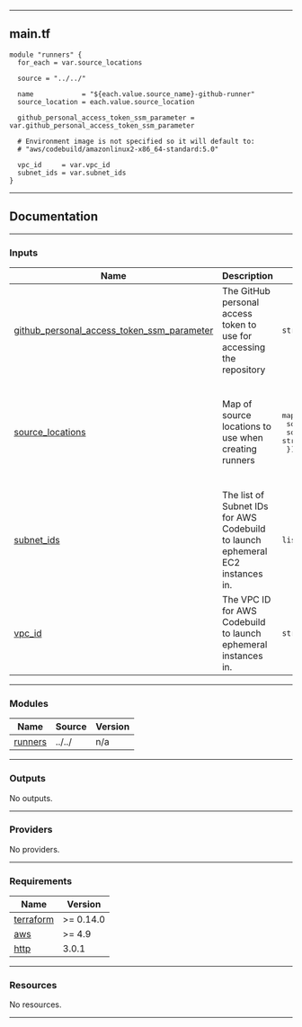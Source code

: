 <!-- BEGIN_TF_DOCS -->
----
## main.tf
```hcl
module "runners" {
  for_each = var.source_locations

  source = "../../"

  name            = "${each.value.source_name}-github-runner"
  source_location = each.value.source_location

  github_personal_access_token_ssm_parameter = var.github_personal_access_token_ssm_parameter

  # Environment image is not specified so it will default to:
  # "aws/codebuild/amazonlinux2-x86_64-standard:5.0"

  vpc_id     = var.vpc_id
  subnet_ids = var.subnet_ids
}
```
----

## Documentation

----
### Inputs

| Name | Description | Type | Default | Required |
|------|-------------|------|---------|:--------:|
| <a name="input_github_personal_access_token_ssm_parameter"></a> [github\_personal\_access\_token\_ssm\_parameter](#input\_github\_personal\_access\_token\_ssm\_parameter) | The GitHub personal access token to use for accessing the repository | `string` | n/a | yes |
| <a name="input_source_locations"></a> [source\_locations](#input\_source\_locations) | Map of source locations to use when creating runners | <pre>map(object({<br>    source_location = string<br>    source_name     = string<br>  }))</pre> | <pre>{<br>  "example-1": {<br>    "source_location": "https://github.com/my-org/example-1.git",<br>    "source_name": "example-1"<br>  },<br>  "example-2": {<br>    "source_location": "https://github.com/my-org/example-2.git",<br>    "source_name": "example-2"<br>  }<br>}</pre> | no |
| <a name="input_subnet_ids"></a> [subnet\_ids](#input\_subnet\_ids) | The list of Subnet IDs for AWS Codebuild to launch ephemeral EC2 instances in. | `list(string)` | n/a | yes |
| <a name="input_vpc_id"></a> [vpc\_id](#input\_vpc\_id) | The VPC ID for AWS Codebuild to launch ephemeral instances in. | `string` | n/a | yes |

----
### Modules

| Name | Source | Version |
|------|--------|---------|
| <a name="module_runners"></a> [runners](#module\_runners) | ../../ | n/a |

----
### Outputs

No outputs.

----
### Providers

No providers.

----
### Requirements

| Name | Version |
|------|---------|
| <a name="requirement_terraform"></a> [terraform](#requirement\_terraform) | >= 0.14.0 |
| <a name="requirement_aws"></a> [aws](#requirement\_aws) | >= 4.9 |
| <a name="requirement_http"></a> [http](#requirement\_http) | 3.0.1 |

----
### Resources

No resources.

----
<!-- END_TF_DOCS -->
